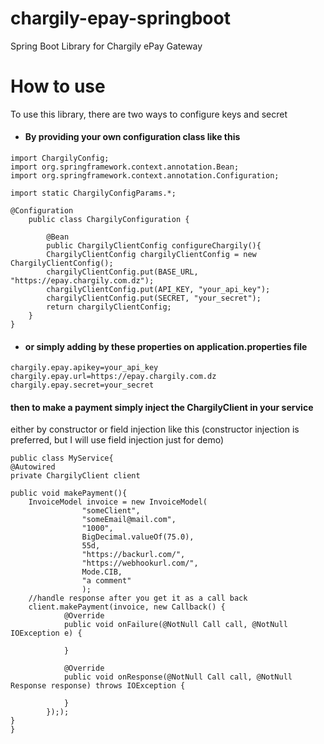 # chargily-epay-springboot

Spring Boot Library for Chargily ePay Gateway

# How to use

To use this library, there are two ways to configure keys and secret

- #### By providing your own configuration class like this

```
import ChargilyConfig;
import org.springframework.context.annotation.Bean;
import org.springframework.context.annotation.Configuration;

import static ChargilyConfigParams.*;

@Configuration
    public class ChargilyConfiguration {

        @Bean
        public ChargilyClientConfig configureChargily(){
        ChargilyClientConfig chargilyClientConfig = new ChargilyClientConfig();
        chargilyClientConfig.put(BASE_URL, "https://epay.chargily.com.dz");
        chargilyClientConfig.put(API_KEY, "your_api_key");
        chargilyClientConfig.put(SECRET, "your_secret");
        return chargilyClientConfig;
    }
}
```

- #### or simply adding by these properties on application.properties file

```
chargily.epay.apikey=your_api_key
chargily.epay.url=https://epay.chargily.com.dz
chargily.epay.secret=your_secret
```

#### then to make a payment simply inject the ChargilyClient in your service

either by constructor or field injection like this (constructor injection is preferred, but I will use field injection
just for demo)

```
public class MyService{
@Autowired
private ChargilyClient client

public void makePayment(){
    InvoiceModel invoice = new InvoiceModel(
                "someClient",
                "someEmail@mail.com",
                "1000",
                BigDecimal.valueOf(75.0),
                55d,
                "https://backurl.com/",
                "https://webhookurl.com/",
                Mode.CIB,
                "a comment"
                );
    //handle response after you get it as a call back
    client.makePayment(invoice, new Callback() {
            @Override
            public void onFailure(@NotNull Call call, @NotNull IOException e) {
                
            }

            @Override
            public void onResponse(@NotNull Call call, @NotNull Response response) throws IOException {

            }
        }););
}
}
```